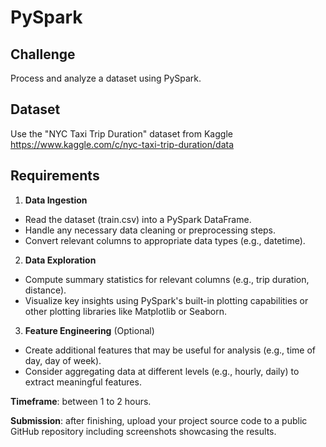 # PySpark

## Challenge
Process and analyze a dataset using PySpark.

## Dataset
Use the "NYC Taxi Trip Duration" dataset from Kaggle https://www.kaggle.com/c/nyc-taxi-trip-duration/data

## Requirements

1. **Data Ingestion**
- Read the dataset (train.csv) into a PySpark DataFrame.
- Handle any necessary data cleaning or preprocessing steps.
- Convert relevant columns to appropriate data types (e.g., datetime).

2. **Data Exploration**
- Compute summary statistics for relevant columns (e.g., trip duration, distance).
- Visualize key insights using PySpark's built-in plotting capabilities or other plotting libraries like Matplotlib or Seaborn.

3. **Feature Engineering** (Optional)
- Create additional features that may be useful for analysis (e.g., time of day, day of week).
- Consider aggregating data at different levels (e.g., hourly, daily) to extract meaningful features.

**Timeframe**: between 1 to 2 hours.

**Submission**: after finishing, upload your project source code to a public GitHub repository including screenshots showcasing the results.
